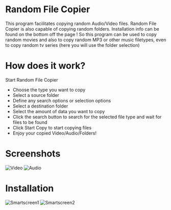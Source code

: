 # Random File Copier
This program facilitates copying random Audio/Video files. Random File Copier is also capable of copying random folders. Installation info can be found on the bottom off the page ! 
So this program can be used to copy random movies and also to copy random MP3 or other music filetypes, even to copy random tv series (here you will use the folder selection)

# How does it work?
Start Random File Copier
* Choose the type you want to copy
* Select a source folder
* Define any search options or selection options
* Select a destination folder
* Select the amount of data you want to copy
* Click the search button to search for the selected file type and wait for files to be found
* Click Start Copy to start copying files
* Enjoy your copied Video/Audio/Folders!

# Screenshots
![Video](/../screenshots/application/Video.png?raw=true)
![Audio](/../screenshots/application/Audio.png?raw=true)

# Installation
![Smartscreen1](../screenshots/installation/Smartscreencutted.png?raw=true)
![Smartscreen2](../screenshots/installation/Smartscreen2Cutted.png?raw=true)

